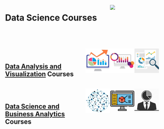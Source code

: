 <a href="https://freecodecamp.com/"><img align="right" width="160" src="/logos/freecodecamp.png"></img></a>

# Data Science Courses

<br><br>

<br>
<a href="/freecodecamp-courses/data-science/data-analysis-and-visualization.md"><img align="right" width="80" src="https://github.com/cs-MohamedAyman/cs-MohamedAyman/blob/master/logos/data-analytics.png"></img></a>
<a href="/freecodecamp-courses/data-science/data-analysis-and-visualization.md"><img align="right" width="80" src="https://github.com/cs-MohamedAyman/cs-MohamedAyman/blob/master/logos/data-visualization.png"></img></a>
<a href="/freecodecamp-courses/data-science/data-analysis-and-visualization.md"><img align="right" width="80" src="https://github.com/cs-MohamedAyman/cs-MohamedAyman/blob/master/logos/data-analysis.png"></img></a>
<br>

## [Data Analysis and Visualization](/freecodecamp-courses/data-science/data-analysis-and-visualization.md) Courses

<br>
<a href="/freecodecamp-courses/data-science/data-science-and-business-analytics.md"><img align="right" width="80" src="https://github.com/cs-MohamedAyman/cs-MohamedAyman/blob/master/logos/business-analytics.png"></img></a>
<a href="/freecodecamp-courses/data-science/data-science-and-business-analytics.md"><img align="right" width="80" src="https://github.com/cs-MohamedAyman/cs-MohamedAyman/blob/master/logos/computer-modeling.png"></img></a>
<a href="/freecodecamp-courses/data-science/data-science-and-business-analytics.md"><img align="right" width="80" src="https://github.com/cs-MohamedAyman/cs-MohamedAyman/blob/master/logos/data-science.png"></img></a>
<br>

## [Data Science and Business Analytics](/freecodecamp-courses/data-science/data-science-and-business-analytics.md) Courses
